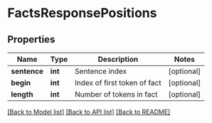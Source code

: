 # FactsResponsePositions

## Properties
Name | Type | Description | Notes
------------ | ------------- | ------------- | -------------
**sentence** | **int** | Sentence index | [optional] 
**begin** | **int** | Index of first token of fact | [optional] 
**length** | **int** | Number of tokens in fact | [optional] 

[[Back to Model list]](../README.md#documentation-for-models) [[Back to API list]](../README.md#documentation-for-api-endpoints) [[Back to README]](../README.md)



